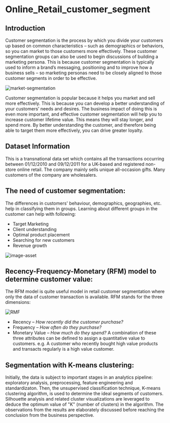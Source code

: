 # Online_Retail_customer_segment
## Introduction
Customer segmentation is the process by which you divide your customers up based on common characteristics – such as demographics or behaviors, so you can market to those customers more effectively. These customer segmentation groups can also be used to begin discussions of building a marketing persona. This is because customer segmentation is typically used to inform a brand’s messaging, positioning and to improve how a business sells – so marketing personas need to be closely aligned to those customer segments in order to be effective.

![market-segmentation](https://user-images.githubusercontent.com/63404689/230742813-20b05404-3df0-4d44-a0a6-655038fb0e05.png)

Customer segmentation is popular because it helps you market and sell more effectively. This is because you can develop a better understanding of your customers’ needs and desires. The business impact of doing this is even more important, and effective customer segmentation will help you to increase customer lifetime value. This means they will stay longer, and spend more. By better understanding the customer, and therefore being able to target them more effectively, you can drive greater loyalty.

## Dataset Information
This is a transnational data set which contains all the transactions occurring between 01/12/2010 and 09/12/2011 for a UK-based and registered non-store online retail. The company mainly sells unique all-occasion gifts. Many customers of the company are wholesalers.

## The need of customer segmentation:
The differences in customers' behaviour, demographics, geographies, etc. help in classifying them in groups. Learning about different groups in the customer can help with following:

- Target Marketing
- Client understanding
- Optimal product placement
- Searching for new customers
- Revenue growth


![image-asset](https://user-images.githubusercontent.com/63404689/230742898-eee2d5f3-bb41-495a-9305-ba6ef7fae56b.png)


## Recency-Frequency-Monetary (RFM) model to determine customer value:
The RFM model is quite useful model in retail customer segmentation where only the data of customer transaction is available. RFM stands for the three dimensions:

![RMF](https://user-images.githubusercontent.com/63404689/230742910-9b8fdfcb-24fc-477a-ad19-547c4966b827.png)
- Recency – *How recently did the customer purchase?*
- Frequency – *How often do they purchase?*
- Monetary Value – *How much do they spend?*
A combination of these three attributes can be defined to assign a quantitative value to customers. e.g. A customer who recently bought high value products and transacts regularly is a high value customer.

## Segmentation with K-means clustering:
Initially, the data is subject to important stages in an analytics pipeline: exploratory analysis, preprocessing, feature engineering and standardizaton.
Then, the unsupervised classification technique, K-means clustering algorithm, is used to determine the ideal segments of customers. Silhouette analysis and related cluster visualizations are leveraged to deduce the optimum value of "K" (number of clusters) in the algorithm.
The observations from the results are elaborately discussed before reaching the conclusion from the business perspective.

